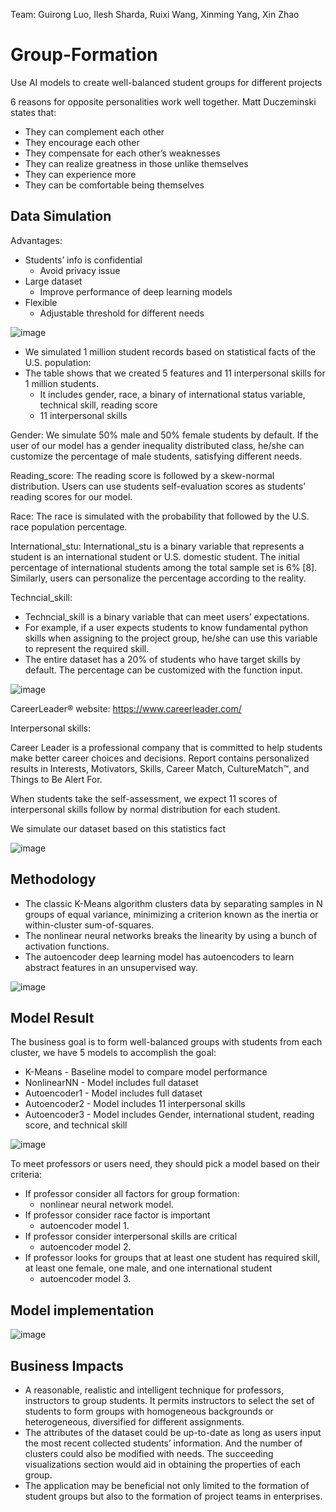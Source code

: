 Team: Guirong Luo, Ilesh Sharda, Ruixi Wang, Xinming Yang, Xin Zhao
# Group-Formation
Use AI models to create well-balanced student groups for different projects

6 reasons for opposite personalities work well together. Matt Duczeminski states that:
- They can complement each other
- They encourage each other
- They compensate for each other’s weaknesses
- They can realize greatness in those unlike themselves
- They can experience more
- They can be comfortable being themselves 

## Data Simulation

Advantages:							
- Students’ info is confidential
  - Avoid privacy issue
- Large dataset 
  - Improve performance of deep learning models
- Flexible
  - Adjustable threshold for different needs

![image](https://user-images.githubusercontent.com/73065775/177408793-e1e21da7-f394-4520-ba9f-bf5b69fed61f.png)

- We simulated 1 million student records based on statistical facts of the U.S. population:
- The table shows that we created 5 features and 11 interpersonal skills for 1 million students. 
  - It includes gender, race, a binary of international status variable, technical skill, reading score
  - 11 interpersonal skills

Gender:
We simulate 50% male and 50% female students by default. If the user of our model has a gender inequality distributed class, he/she can customize the percentage of male students, satisfying different needs.

Reading_score:
The reading score is followed by a skew-normal distribution. Users can use students self-evaluation scores as students’ reading scores for our model.

Race:
The race is simulated with the probability that followed by the U.S. race population percentage.

International_stu:
International_stu is a binary variable that represents a student is an international student or U.S. domestic student. The initial percentage of international students among the total sample set is 6% [8]. Similarly, users can personalize the percentage according to the reality.

Techncial_skill:
- Techncial_skill is a binary variable that can meet users’ expectations. 
- For example, if a user expects students to know fundamental python skills when assigning to the project group, he/she can use this variable to represent the required skill. 
- The entire dataset has a 20% of students who have target skills by default. The percentage can be customized with the function input.


![image](https://user-images.githubusercontent.com/73065775/177409186-c67f24f8-fa80-42bf-8d1d-0652a5d9d688.png)

CareerLeader® website: https://www.careerleader.com/             

Interpersonal skills:

Career Leader is a professional company that is committed to help students make better career choices and decisions. Report contains personalized results in Interests, Motivators, Skills, Career Match, CultureMatch™, and Things to Be Alert For.

When students take the self-assessment, we expect 11 scores of interpersonal skills follow by normal distribution for each student.

We simulate our dataset based on this statistics fact

![image](https://user-images.githubusercontent.com/73065775/177409741-b5d92560-93fd-486f-884d-1c11dc6d81b7.png)

## Methodology

- The classic K-Means algorithm clusters data by separating samples in N groups of equal variance, minimizing a criterion known as the inertia or within-cluster sum-of-squares.
- The nonlinear neural networks breaks the linearity by using a bunch of activation functions.
- The autoencoder deep learning model has autoencoders to learn abstract features in an unsupervised way.

![image](https://user-images.githubusercontent.com/73065775/177410069-50680334-da06-4906-a9ca-d8fe3492ef50.png)

## Model Result

The business goal is to form well-balanced groups with students from each cluster, we have 5 models to accomplish the goal:
- K-Means - Baseline model to compare model performance
- NonlinearNN - Model includes full dataset
- Autoencoder1 - Model includes full dataset
- Autoencoder2 - Model includes  11 interpersonal skills
- Autoencoder3 - Model includes Gender, international student, reading score, and technical skill

![image](https://user-images.githubusercontent.com/73065775/177410530-e84f09ee-abb7-4a34-9bea-71425ef4b06b.png)

To meet professors or users need, they should pick a model based on their criteria:
- If professor consider all factors for group formation:
  - nonlinear neural network model.
- If professor consider race factor is important
  - autoencoder model 1.
- If professor consider interpersonal skills are critical
  - autoencoder model 2.
- If professor looks for groups that at least one student has required skill, at least one female, one male, and one international student
  - autoencoder model 3.

## Model implementation

![image](https://user-images.githubusercontent.com/73065775/177410866-190a0d3d-9ed6-40ab-8ce4-69b18401f677.png)


## Business Impacts

- A reasonable, realistic and intelligent technique for professors, instructors to group students. It permits instructors to select the set of students to form groups with homogeneous backgrounds or heterogeneous, diversified for different assignments.
- The attributes of the dataset could be up-to-date as long as users input the most recent collected students’ information. And the number of clusters could also be modified with needs. The succeeding visualizations section would aid in obtaining the properties of each group.
- The application may be beneficial not only limited to the formation of student groups but also to the formation of project teams in enterprises.






